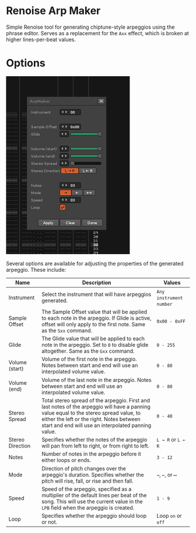 # Renoise Arp Maker

Simple Renoise tool for generating chiptune-style arpeggios using the phrase editor. Serves as a replacement for the `Axx` effect, which is broken at higher lines-per-beat values.

# Options

![Options screen](Renoise_8xIrZ6impo.png)

Several options are available for adjusting the properties of the generated arpeggio. These include:

| Name | Description | Values |
| --- | --- | --- |
| Instrument | Select the instrument that will have arpeggios generated. | `Any instrument number` |
| Sample Offset | The Sample Offset value that will be applied to each note in the arpeggio. If Glide is active, offset will only apply to the first note. Same as the `Sxx` command. | `0x00 - 0xFF` |
| Glide | The Glide value that will be applied to each note in the arpeggio. Set to `0` to disable glide altogether. Same as the `Gxx` command. | `0 - 255` |
| Volume (start) | Volume of the first note in the arpeggio. Notes between start and end will use an interpolated volume value. | `0 - 80` |
| Volume (end) | Volume of the last note in the arpeggio. Notes between start and end will use an interpolated volume value. | `0 - 80` |
| Stereo Spread | Total stereo spread of the arpeggio. First and last notes of the arpeggio will have a panning value equal to the stereo spread value, to either the left or the right. Notes between start and end will use an interpolated panning value. | `0 - 40` |
| Stereo Direction | Specifies whether the notes of the arpeggio will pan from left to right, or from right to left. | `L → R` or `L ← R` |
| Notes | Number of notes in the arpeggio before it either loops or ends. | `3 - 12` |
| Mode | Direction of pitch changes over the arpeggio's duration. Specifies whether the pitch will rise, fall, or rise and then fall. | `→`, `←`, or `⟷` |
| Speed | Speed of the arpeggio, specified as a multiplier of the default lines per beat of the song. This will use the current value in the `LPB` field when the arpeggio is created. | `1 - 9` |
| Loop | Specifies whether the arpeggio should loop or not.  | Loop `on` or `off` |
